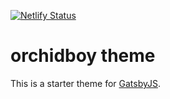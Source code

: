 [![Netlify Status](https://api.netlify.com/api/v1/badges/8074a820-c261-4acd-b938-aea23aee6f33/deploy-status)](https://app.netlify.com/sites/fervent-agnesi-714da9/deploys)
# orchidboy theme

This is a starter theme for
[GatsbyJS](https://github.com/gatsbyjs/gatsby).
